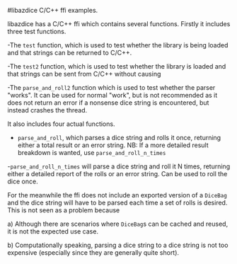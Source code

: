 #libazdice C/C++ ffi examples.

libazdice has a C/C++ ffi which contains several functions. Firstly it includes three test functions.

-The `test` function, which is used to test whether the library is being loaded and that strings can be returned to C/C++.

-The `test2` function, which is used to test whether the library is loaded and that strings can be sent from C/C++ without causing 

-The `parse_and_roll2` function which is used to test whether the parser "works". It can be used for normal "work", but is not recommended as it does not return an error if a nonsense dice string is encountered, but instead crashes the thread.

It also includes four actual functions.

- `parse_and_roll`, which parses a dice string and rolls it once, returning either a total result or an error string. NB: If a more detailed result breakdown is wanted, use `parse_and_roll_n_times`

-`parse_and_roll_n_times` will parse a dice string and roll it N times, returning either a detailed report of the rolls or an error string. Can be used to roll the dice once.

For the meanwhile the ffi does not include an exported version of a `DiceBag` and the dice string will have to be parsed each time a set of rolls is desired. This is not seen as a problem because

a) Although there are scenarios where `DiceBag`s can be cached and reused, it is not the expected use case.

b) Computationally speaking, parsing a dice string to a dice string is not too expensive (especially since they are generally quite short).
